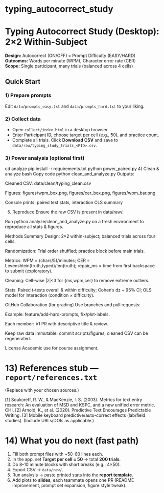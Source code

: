 # typing_autocorrect_study
# Typing Autocorrect Study (Desktop): 2×2 Within-Subject

**Design:** Autocorrect (ON/OFF) × Prompt Difficulty (EASY/HARD)  
**Outcomes:** Words per minute (WPM), Character error rate (CER)  
**Scope:** Single participant, many trials (balanced across 4 cells)


## Quick Start

### 1) Prepare prompts
Edit `data/prompts_easy.txt` and `data/prompts_hard.txt` to your liking.

### 2) Collect data
- Open `collect/index.html` in a desktop browser.
- Enter Participant ID, choose target per cell (e.g., 50), and practice count.
- Complete all trials. Click **Download CSV** and save to `data/raw/typing_study_trials_<PID>.csv`.

### 3) Power analysis (optional first)

cd analyze
pip install -r requirements.txt
python power_paired.py
4) Clean & analyze
bash
Copy code
python clean_and_analyze.py
Outputs:

Cleaned CSV: data/clean/typing_clean.csv

Figures: figures/wpm_box.png, figures/cer_box.png, figures/wpm_bar.png

Console prints: paired test stats, interaction OLS summary

5) Reproduce
Ensure the raw CSV is present in data/raw/.

Run python analyze/clean_and_analyze.py on a fresh environment to reproduce all stats & figures.

Methods Summary
Design: 2×2 within-subject; balanced trials across four cells.

Randomization: Trial order shuffled; practice block before main trials.

Metrics: WPM = (chars/5)/minutes; CER = Levenshtein(truth,typed)/len(truth); repair_ms = time from first backspace to submit (exploratory).

Cleaning: Cell-wise |z|<3 for {ms,wpm,cer} to remove extreme outliers.

Stats: Paired t-tests overall & within difficulty; Cohen’s dz + 95% CI; OLS model for interaction (condition × difficulty).

GitHub Collaboration (for grading)
Use branches and pull requests:

Example: feature/add-hard-prompts, fix/plot-labels.

Each member: ≥1 PR with descriptive title & review.

Keep raw data immutable; commit scripts/figures; cleaned CSV can be regenerated.

License
Academic use for course assignment.


# 13) References stub — `report/references.txt`

(Replace with your chosen sources.)

[1] Soukoreff, R. W., & MacKenzie, I. S. (2003). Metrics for text entry research: An evaluation of MSD and KSPC, and a new unified error metric. CHI.
[2] Arnold, K., et al. (2020). Predictive Text Encourages Predictable Writing.
[3] Mobile keyboard predictive/auto-correct effects (lab/field studies).
(Include URLs/DOIs as applicable.)


# 14) What you do next (fast path)

1) Fill both prompt files with ~50–60 lines each.  
2) In the app, set **Target per cell = 50** → total **200 trials**.  
3) Do 8–10 minute blocks with short breaks (e.g., 4×50).  
4) Export CSV → `data/raw/`.  
5) Run analysis → paste printed stats into the **report template**.  
6) Add plots to **slides**; each teammate opens one PR (README improvement, prompt set expansion, figure style tweak).







